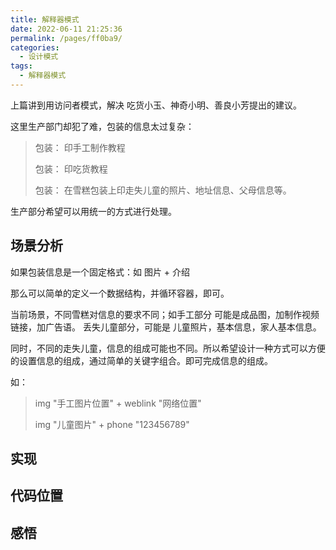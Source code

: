 ```yaml
---
title: 解释器模式
date: 2022-06-11 21:25:36
permalink: /pages/ff0ba9/
categories:
  - 设计模式
tags:
  - 解释器模式
---
```


上篇讲到用访问者模式，解决 吃货小玉、神奇小明、善良小芳提出的建议。

这里生产部门却犯了难，包装的信息太过复杂：

> 包装： 印手工制作教程
> 
> 包装： 印吃货教程
> 
> 包装： 在雪糕包装上印走失儿童的照片、地址信息、父母信息等。

生产部分希望可以用统一的方式进行处理。

<!-- more -->

## 场景分析

如果包装信息是一个固定格式：如 图片 + 介绍 

那么可以简单的定义一个数据结构，并循环容器，即可。

当前场景，不同雪糕对信息的要求不同；如手工部分 可能是成品图，加制作视频链接，加广告语。 丢失儿童部分，可能是 儿童照片，基本信息，家人基本信息。

同时，不同的走失儿童，信息的组成可能也不同。所以希望设计一种方式可以方便的设置信息的组成，通过简单的关键字组合。即可完成信息的组成。

如： 
> img "手工图片位置" + weblink "网络位置"
> 
> img "儿童图片" + phone "123456789"

## 实现



## 代码位置 



## 感悟

